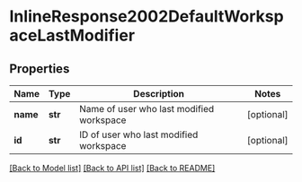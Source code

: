 # InlineResponse2002DefaultWorkspaceLastModifier

## Properties
Name | Type | Description | Notes
------------ | ------------- | ------------- | -------------
**name** | **str** | Name of user who last modified workspace | [optional] 
**id** | **str** | ID of user who last modified workspace | [optional] 

[[Back to Model list]](../README.md#documentation-for-models) [[Back to API list]](../README.md#documentation-for-api-endpoints) [[Back to README]](../README.md)


